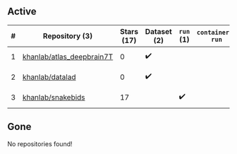## Active
| # | Repository (3) | Stars (17) | Dataset (2) | `run` (1) | `containers-run` | Last Modified |
| --- | --- | --- | --- | --- | --- | --- |
| 1 | [khanlab/atlas_deepbrain7T](https://github.com/khanlab/atlas_deepbrain7T) | 0 | :heavy_check_mark: |  |  | 2018-04-25 12:08:14+00:00 |
| 2 | [khanlab/datalad](https://github.com/khanlab/datalad) | 0 | :heavy_check_mark: |  |  | 2018-04-16 13:16:19+00:00 |
| 3 | [khanlab/snakebids](https://github.com/khanlab/snakebids) | 17 |  | :heavy_check_mark: |  | 2025-01-29 23:36:46+00:00 |

## Gone
No repositories found!
